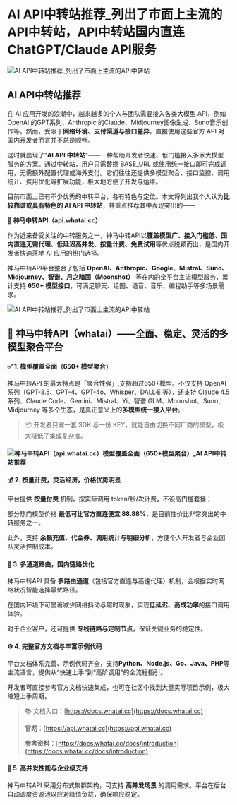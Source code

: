 # AI API中转站推荐_列出了市面上主流的API中转站，API中转站国内直连ChatGPT/Claude API服务

![AI API中转站推荐_列出了市面上主流的API中转站](https://pic.imgdd.cc/item/68f2628945440b5a918cc6ba.png)

## **AI API中转站推荐**

在 AI 应用开发的浪潮中，越来越多的个人与团队需要接入各类大模型 API，例如 OpenAI 的GPT系列、Anthropic 的Claude、Midjourney图像生成、Suno音乐创作等。然而，受限于**网络环境、支付渠道与接口差异**，直接使用这些官方 API 对国内开发者而言并不总是顺畅。

这时就出现了“**AI API 中转站**”——一种帮助开发者快速、低门槛接入多家大模型服务的方案。通过中转站，用户只需替换 BASE\_URL 或使用统一接口即可完成调用，无需额外配置代理或海外支付。它们往往还提供多模型聚合、接口监控、调用统计、费用优化等扩展功能，极大地方便了开发与运维。

目前市面上已有不少优秀的中转平台，各有特色与定位。本文将列出我个人认为**比较靠谱或具有特色的 AI API 中转站**，并重点推荐其中表现突出的——

🌟 **神马中转API（api.whatai.cc）**

作为近来备受关注的中转服务之一，神马中转API以**覆盖模型广、接入门槛低、国内直连无需代理、低延迟高并发、按量计费、免费试用**等优点脱颖而出，是国内开发者快速落地 AI 应用的热门选择。

神马中转API平台整合了包括 **OpenAI、Anthropic、Google、Mistral、Suno、Midjourney、智谱、月之暗面（Moonshot）** 等在内的全平台主流模型服务，累计支持 **650+ 模型接口**，可满足聊天、绘图、语音、音乐、编程助手等多场景需求。

![AI API中转站推荐_列出了市面上主流的API中转站](https://pic.imgdd.cc/item/68f2635b45440b5a918ccc83.jpg)

## **🌟 神马中转API（whatai）——全面、稳定、灵活的多模型聚合平台**

#### **✅ 1. 模型覆盖全面（650+ 模型聚合）**

神马中转API 的最大特点是「聚合性强」,支持超过650+模型。不仅支持 OpenAI 系列（GPT-3.5、GPT-4、GPT-4o、Whisper、DALL·E 等），还支持 Claude 4.5 系列、Claude Code、Gemini、Mistral、Yi、智谱 GLM、Moonshot、Suno、Midjourney 等多个生态，是真正意义上的**多模型统一接入平台**。

> 📦 开发者只需一套 SDK 与一份 KEY，就能自由切换不同厂商的模型，极大降低了集成复杂度。

#### ![神马中转API（api.whatai.cc）模型覆盖全面（650+模型聚合）_AI API中转站推荐](https://pic.imgdd.cc/item/68f2604145440b5a918ca46b.png)

#### **💰 2. 按量计费，灵活经济，价格优势明显**

平台提供 **按量付费** 机制，按实际调用 token/秒/次计费，不设高门槛套餐；

部分热门模型价格 **最低可比官方直连便宜 88.88%**，是目前性价比非常突出的中转服务之一。

此外，支持 **余额充值、代金券、调用统计与明细分析**，方便个人开发者与企业团队灵活控制成本。

#### **🚀 3. 多通道路由，国内链路优化**

神马中转API 具备 **多路由通道**（包括官方直连与高速代理）机制，会根据实时网络状况智能选择最优路径。

在国内环境下可显著减少网络抖动与超时现象，实现**低延迟、高成功率**的接口调用体验。

对于企业客户，还可提供 **专线链路与定制节点**，保证关键业务的稳定性。

#### **⚙️ 4. 完整官方文档与丰富示例代码**

平台文档体系完善、示例代码齐全，支持**Python、Node.js、Go、Java、PHP**等主流语言，提供从“快速上手”到“高阶调用”的全流程指引。

开发者可直接参考官方文档快速集成，也可在社区中找到大量实际项目示例，极大缩短上手周期。

> 📚 文档入口：[https://docs.whatai.cc](https://docs.whatai.cc)
> 
> **官网**：[https://api.whatai.cc](https://api.whatai.cc)
> 
> **参考资料**：[https://docs.whatai.cc/docs/introduction](https://docs.whatai.cc/docs/introduction)

#### **🧠 5. 高并发性能与企业级支持**

神马中转API 采用分布式集群架构，可支持 **高并发场景** 的调用需求。平台在后台自动调度资源池以应对峰值负载，确保响应稳定。

